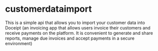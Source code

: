 # customerdataimport
This is a simple api that allows you to import your customer data into Doceipt (an invoicing app that allows users invoice their customers and receive payments on the platform. It is convenient to generate and share reports, manage due invoices and accept payments in a secure environment)
